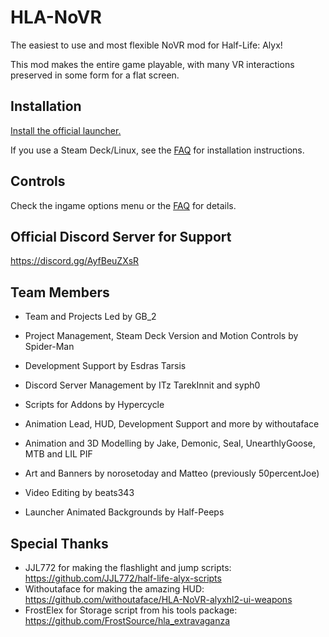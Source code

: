 # HLA-NoVR
The easiest to use and most flexible NoVR mod for Half-Life: Alyx!

This mod makes the entire game playable, with many VR interactions preserved in some form for a flat screen.

## Installation
[Install the official launcher.](https://github.com/bfeber/HLA-NoVR-Launcher#installation-and-usage)

If you use a Steam Deck/Linux, see the [FAQ](https://docs.google.com/document/d/1mlDz24iE1r4Lf16y5N9I37ZIvm4V0ie2Sxg1GBlcs10) for installation instructions.

## Controls
Check the ingame options menu or the [FAQ](https://docs.google.com/document/d/1mlDz24iE1r4Lf16y5N9I37ZIvm4V0ie2Sxg1GBlcs10) for details.

## Official Discord Server for Support
https://discord.gg/AyfBeuZXsR

## Team Members
- Team and Projects Led by GB_2
 
- Project Management, Steam Deck Version and Motion Controls by Spider-Man

- Development Support by Esdras Tarsis

- Discord Server Management by ITz TarekInnit and syph0

- Scripts for Addons by Hypercycle

- Animation Lead, HUD, Development Support and more by withoutaface

- Animation and 3D Modelling by Jake, Demonic, Seal, UnearthlyGoose, MTB and LIL PIF

- Art and Banners by norosetoday and Matteo (previously 50percentJoe)

- Video Editing by beats343

- Launcher Animated Backgrounds by Half-Peeps

## Special Thanks
- JJL772 for making the flashlight and jump scripts: https://github.com/JJL772/half-life-alyx-scripts
- Withoutaface for making the amazing HUD: https://github.com/withoutaface/HLA-NoVR-alyxhl2-ui-weapons
- FrostElex for Storage script from his tools package: https://github.com/FrostSource/hla_extravaganza
